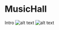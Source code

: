 # MusicHall
Intro
![alt text](https://github.com/1412111/MusicHall/img1)
![alt text](https://github.com/1412111/MusicHall/img2)
